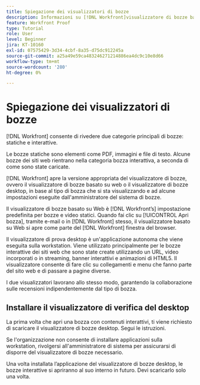 ```yaml
---
title: Spiegazione dei visualizzatori di bozze
description: Informazioni su [!DNL Workfront]visualizzatore di bozze basato su web e visualizzatore di bozze desktop, la differenza tra i due e come accedervi.
feature: Workfront Proof
type: Tutorial
role: User
level: Beginner
jira: KT-10160
exl-id: 07575429-3d34-4cbf-8a35-d75dc912245a
source-git-commit: a25a49e59ca483246271214886ea4dc9c10e8d66
workflow-type: tm+mt
source-wordcount: '280'
ht-degree: 0%

---
```


# Spiegazione dei visualizzatori di bozze

[!DNL Workfront] consente di rivedere due categorie principali di bozze: statiche e interattive.

Le bozze statiche sono elementi come PDF, immagini e file di testo. Alcune bozze dei siti web rientrano nella categoria bozza interattiva, a seconda di come sono state caricate.

[!DNL Workfront] apre la versione appropriata del visualizzatore di bozze, ovvero il visualizzatore di bozze basato su web o il visualizzatore di bozze desktop, in base al tipo di bozza che si sta visualizzando e ad alcune impostazioni eseguite dall&#39;amministratore del sistema di bozze.

Il visualizzatore di bozze basato su Web è [!DNL Workfront’s] impostazione predefinita per bozze e video statici. Quando fai clic su [!UICONTROL Apri bozza], tramite e-mail o in [!DNL Workfront] stesso, il visualizzatore basato su Web si apre come parte del [!DNL Workfront] finestra del browser.

Il visualizzatore di prova desktop è un&#39;applicazione autonoma che viene eseguita sulla workstation. Viene utilizzato principalmente per le bozze interattive dei siti web che sono state create utilizzando un URL, video incorporati o in streaming, banner interattivi e animazioni di HTML5. Il visualizzatore consente di fare clic su collegamenti e menu che fanno parte del sito web e di passare a pagine diverse.

I due visualizzatori lavorano allo stesso modo, garantendo la collaborazione sulle recensioni indipendentemente dal tipo di bozza.

## Installare il visualizzatore di verifica del desktop

La prima volta che apri una bozza con contenuti interattivi, ti viene richiesto di scaricare il visualizzatore di bozze desktop. Segui le istruzioni.

Se l&#39;organizzazione non consente di installare applicazioni sulla workstation, rivolgersi all&#39;amministratore di sistema per assicurarsi di disporre del visualizzatore di bozze necessario.

Una volta installata l’applicazione del visualizzatore di bozze desktop, le bozze interattive si apriranno al suo interno in futuro. Devi scaricarlo solo una volta.

<!-- 
### Learn more
* Differences between the Web Proofing Viewer and the Desktop Proofing Viewer
* Review an interactive proof
* Install the Desktop Proofing Viewer
* Understand the Desktop Proofing Viewer
* Open proofs in the Desktop Proofing Viewer
* Interactive content proofs
-->
